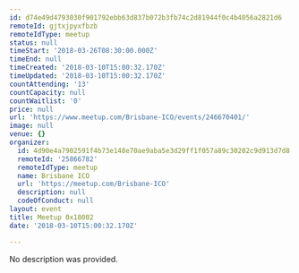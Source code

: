 ```yaml
---
id: d74e49d4793030f901792ebb63d837b072b3fb74c2d81944f0c4b4056a2821d6
remoteId: gjtxjpyxfbzb
remoteIdType: meetup
status: null
timeStart: '2018-03-26T08:30:00.000Z'
timeEnd: null
timeCreated: '2018-03-10T15:00:32.170Z'
timeUpdated: '2018-03-10T15:00:32.170Z'
countAttending: '13'
countCapacity: null
countWaitlist: '0'
price: null
url: 'https://www.meetup.com/Brisbane-ICO/events/246670401/'
image: null
venue: {}
organizer:
  id: 4d90e4a7902591f4b73e148e70ae9aba5e3d29ff1f057a89c30202c9d913d7d8
  remoteId: '25866782'
  remoteIdType: meetup
  name: Brisbane ICO
  url: 'https://meetup.com/Brisbane-ICO'
  description: null
  codeOfConduct: null
layout: event
title: Meetup 0x18002
date: '2018-03-10T15:00:32.170Z'

---
```

No description was provided.
